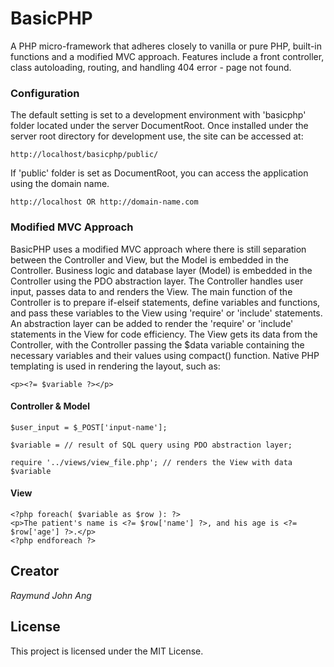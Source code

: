 # BasicPHP

A PHP micro-framework that adheres closely to vanilla or pure PHP, built-in functions and a modified MVC approach. Features include a front controller, class autoloading, routing, and handling 404 error - page not found.

### Configuration

The default setting is set to a development environment with 'basicphp' folder located under the server DocumentRoot. Once installed under the server root directory for development use, the site can be accessed at:

```
http://localhost/basicphp/public/
```

If 'public' folder is set as DocumentRoot, you can access the application using the domain name.

```
http://localhost OR http://domain-name.com
```

### Modified MVC Approach

BasicPHP uses a modified MVC approach where there is still separation between the Controller and View, but the Model is embedded in the Controller. Business logic and database layer (Model) is embedded in the Controller using the PDO abstraction layer. The Controller handles user input, passes data to and renders the View. The main function of the Controller is to prepare if-elseif statements, define variables and functions, and pass these variables to the View using 'require' or 'include' statements. An abstraction layer can be added to render the 'require' or 'include' statements in the View for code efficiency. The View gets its data from the Controller, with the Controller passing the $data variable containing the necessary variables and their values using compact() function. Native PHP templating is used in rendering the layout, such as:

```
<p><?= $variable ?></p>
```

#### Controller & Model

```
$user_input = $_POST['input-name'];

$variable = // result of SQL query using PDO abstraction layer;

require '../views/view_file.php'; // renders the View with data $variable
```

#### View

```
<?php foreach( $variable as $row ): ?>
<p>The patient's name is <?= $row['name'] ?>, and his age is <?= $row['age'] ?>.</p>
<?php endforeach ?>
```

## Creator

*Raymund John Ang*

## License

This project is licensed under the MIT License.
